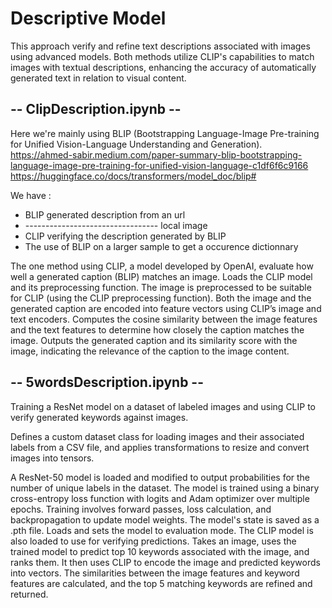 # Descriptive Model

This approach verify and refine text descriptions associated with images using advanced models.
Both methods utilize CLIP's capabilities to match images with textual descriptions, enhancing the accuracy of automatically generated text in relation to visual content.


## -- ClipDescription.ipynb --

Here we're mainly using BLIP (Bootstrapping Language-Image Pre-training for Unified Vision-Language Understanding and Generation).
https://ahmed-sabir.medium.com/paper-summary-blip-bootstrapping-language-image-pre-training-for-unified-vision-language-c1df6f6c9166
https://huggingface.co/docs/transformers/model_doc/blip#

We have :
- BLIP generated description from an url
- --------------------------------- local image
- CLIP verifying the description generated by BLIP
- The use of BLIP on a larger sample to get a occurence dictionnary

The one method using CLIP, a model developed by OpenAI, evaluate how well a generated caption (BLIP) matches an image.
Loads the CLIP model and its preprocessing function.
The image is preprocessed to be suitable for CLIP (using the CLIP preprocessing function).
Both the image and the generated caption are encoded into feature vectors using CLIP’s image and text encoders.
Computes the cosine similarity between the image features and the text features to determine how closely the caption matches the image.
Outputs the generated caption and its similarity score with the image, indicating the relevance of the caption to the image content.

## -- 5wordsDescription.ipynb --

Training a ResNet model on a dataset of labeled images and using CLIP to verify generated keywords against images.

Defines a custom dataset class for loading images and their associated labels from a CSV file, and applies transformations to resize and convert images into tensors.

A ResNet-50 model is loaded and modified to output probabilities for the number of unique labels in the dataset.
The model is trained using a binary cross-entropy loss function with logits and Adam optimizer over multiple epochs.
Training involves forward passes, loss calculation, and backpropagation to update model weights.
The model's state is saved as a .pth file.
Loads and sets the model to evaluation mode.
The CLIP model is also loaded to use for verifying predictions.
Takes an image, uses the trained model to predict top 10 keywords associated with the image, and ranks them.
It then uses CLIP to encode the image and predicted keywords into vectors.
The similarities between the image features and keyword features are calculated, and the top 5 matching keywords are refined and returned.